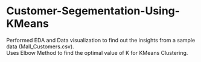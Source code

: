 # Customer-Segementation-Using-KMeans<br>
Performed EDA and Data visualization to find out the insights from a sample data (Mall_Customers.csv).<br>
Uses Elbow Method to find the optimal value of K for KMeans Clustering.
